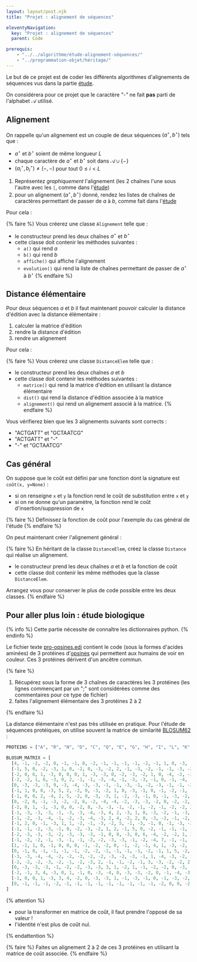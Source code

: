 ```yaml
---
layout: layout/post.njk 
title: "Projet : alignement de séquences"

eleventyNavigation:
  key: "Projet : alignement de séquences"
  parent: Code

prerequis:
    - "../../algorithme/étude-alignement-séquences/"
    - "../programmation-objet/héritage/"
---
```


<!-- début résumé -->

Le but de ce projet est de coder les différents algorithmes d'alignements de séquences vus dans la partie [étude](../../algorithme/étude-alignement-séquences).

On considérera pour ce projet que le caractère *"-"* ne fait **pas** parti de l'alphabet $\mathcal{A}$ utilisé.

## Alignement

On rappelle qu'un alignement est un couple de deux séquences $(a^\star, b^\star)$ tels que :

* $a^\star$ et $b^\star$ soient de même longueur $L$
* chaque caractère de $a^\star$ et $b^\star$ soit dans $\mathcal{A} \cup \{ - \}$
* $(a^\star_i, b^\star_i) \neq (-,-)$ pour tout $0 \leq i < L$

1. Représentez *graphiquement* l'alignement (les 2 chaînes l'une sous l'autre avec les `|`, comme dans l'[étude](../../algorithme/étude-alignement-séquences#distance-entre-chaines-))
2. pour un alignement $(a^\star, b^\star)$ donné, rendez les listes de chaînes de caractères permettant de passer de $a$ à $b$, comme fait dans l'[étude](../../algorithme/étude-alignement-séquences#évolution-dune-séquence-en-lautre)

Pour cela :

{% faire %}
Vous créerez une classe `Alignement` telle que :

* le constructeur prend les deux chaînes $a^\star$ et $b^\star$
* cette classe doit contenir les méthodes suivantes :
  * `a()` qui rend $a$
  * `b()` qui rend $b$
  * `affiche()` qui affiche l'alignement
  * `evolution()` qui rend la liste de chaînes permettant de passer de $a^\star$ à $b^\star$
{% endfaire %}

## Distance élémentaire

Pour deux séquences $a$ et $b$ il faut maintenant pouvoir calculer la distance d'édition avec la distance élémentaire :

1. calculer la matrice d'édition
2. rendre la distance d'édition
3. rendre un alignement

Pour cela :

{% faire %}
Vous créerez une classe `DistanceElem` telle que :

* le constructeur prend les deux chaînes $a$ et $b$
* cette classe doit contenir les méthodes suivantes :
  * `matrice()` qui rend la matrice d'édition en utilisant la distance élémentaire
  * `dist()` qui rend la distance d'édition associée à la matrice
  * `alignement()` qui rend un alignement associé à la matrice.
{% endfaire %}

Vous vérifierez bien que les 3 alignements suivants sont corrects :

* "ACTGATT" et "GCTAATCG"
* "ACTGATT" et "-"
* "-" et "GCTAATCG"

## Cas général

On suppose que le coût est défini par une fonction dont la signature est `coût(x, y=None)` :

* si on renseigne `x` et `y` la fonction rend le coût de substitution entre `x` et `y`
* si on ne donne qu'un paramètre, la fonction rend le coût d'insertion/suppression de `x`

{% faire %}
Définissez la fonction de coût pour l'exemple du cas général de l'étude
{% endfaire %}

On peut maintenant créer l'alignement général :

{% faire %}
En héritant de la classe `DistanceElem`, créez la classe `Distance` qui réalise un alignement.

* le constructeur prend les deux chaînes $a$ et $b$ et la fonction de coût
* cette classe doit contenir les même méthodes que la classe `DistanceElem`.

Arrangez vous pour conserver le plus de code possible entre les deux classes.
{% endfaire %}

## Pour aller plus loin : étude biologique

{% info %}
Cette partie nécessite de connaître les dictionnaires python.
{% endinfo %}

Le fichier texte [pro-opsines.edi](./pro-opsines.edi) contient le code (sous la formes d'acides aminées) de 3 protéines d'[opsines](https://fr.wikipedia.org/wiki/Opsine) qui permettent aux humains de voir en couleur. Ces 3 protéines dérivent d'un ancêtre commun.

{% faire %}

1. Récupérez sous la forme de 3 chaînes de caractères les 3 protéines (les lignes commençant par un ";" sont considérées comme des commentaires pour ce type de fichier)
2. faites l'alignement élémentaire des 3 protéines 2 à 2

{% endfaire %}

La distance élémentaire n'est pas très utilisée en pratique. Pour l'étude de séquences protéiques, on utilise souvent la matrice de similarité [BLOSUM62](https://en.wikipedia.org/wiki/BLOSUM) :

```python
PROTEINS = ["A", "R", "N", "D", "C", "Q", "E", "G", "H", "I", "L", "K", "M", "F", "P", "S", "T", "W", "Y", "V", "B", "Z", "X"]

BLOSUM_MATRIX = [
  [4, -1, -2, -2, 0, -1, -1, 0, -2, -1, -1, -1, -1, -2, -1, 1, 0, -3, -2, 0, -2, -1, 0],
  [-1, 5, 0, -2, -3, 1, 0, -2, 0, -3, -2, 2, -1, -3, -2, -1, -1, -3, -2, -3, -1, 0, -1],
  [-2, 0, 6, 1, -3, 0, 0, 0, 1, -3, -3, 0, -2, -3, -2, 1, 0, -4, -2, -3, 3, 0, -1],
  [-2, -2, 1, 6, -3, 0, 2, -1, -1, -3, -4, -1, -3, -3, -1, 0, -1, -4, -3, -3, 4, 1, -1],
  [0, -3, -3, -3, 9, -3, -4, -3, -3, -1, -1, -3, -1, -2, -3, -1, -1, -2, -2, -1, -3, -3, -2],
  [-1, 1, 0, 0, -3, 5, 2, -2, 0, -3, -2, 1, 0, -3, -1, 0, -1, -2, -1, -2, 0, 3, -1],
  [-1, 0, 0, 2, -4, 2, 5, -2, 0, -3, -3, 1, -2, -3, -1, 0, -1, -3, -2, -2, 1, 4, -1],
  [0, -2, 0, -1, -3, -2, -2, 6, -2, -4, -4, -2, -3, -3, -2, 0, -2, -2, -3, -3, -1, -2, -1],
  [-2, 0, 1, -1, -3, 0, 0, -2, 8, -3, -3, -1, -2, -1, -2, -1, -2, -2, 2, -3, 0, 0, -1],
  [-1, -3, -3, -3, -1, -3, -3, -4, -3, 4, 2, -3, 1, 0, -3, -2, -1, -3, -1, 3, -3, -3, -1],
  [-1, -2, -3, -4, -1, -2, -3, -4, -3, 2, 4, -2, 2, 0, -3, -2, -1, -2, -1, 1, -4, -3, -1],
  [-1, 2, 0, -1, -3, 1, 1, -2, -1, -3, -2, 5, -1, -3, -1, 0, -1, -3, -2, -2, 0, 1, -1],
  [-1, -1, -2, -3, -1, 0, -2, -3, -2, 1, 2, -1, 5, 0, -2, -1, -1, -1, -1, 1, -3, -1, -1],
  [-2, -3, -3, -3, -2, -3, -3, -3, -1, 0, 0, -3, 0, 6, -4, -2, -2, 1, 3, -1, -3, -3, -1],
  [-1, -2, -2, -1, -3, -1, -1, -2, -2, -3, -3, -1, -2, -4, 7, -1, -1, -4, -3, -2, -2, -1, -2],
  [1, -1, 1, 0, -1, 0, 0, 0, -1, -2, -2, 0, -1, -2, -1, 4, 1, -3, -2, -2, 0, 0, 0],
  [0, -1, 0, -1, -1, -1, -1, -2, -2, -1, -1, -1, -1, -2, -1, 1, 5, -2, -2, 0, -1, -1, 0],
  [-3, -3, -4, -4, -2, -2, -3, -2, -2, -3, -2, -3, -1, 1, -4, -3, -2, 11, 2, -3, -4, -3, -2],
  [-2, -2, -2, -3, -2, -1, -2, -3, 2, -1, -1, -2, -1, 3, -3, -2, -2, 2, 7, -1, -3, -2, -1],
  [0, -3, -3, -3, -1, -2, -2, -3, -3, 3, 1, -2, 1, -1, -2, -2, 0, -3, -1, 4, -3, -2, -1],
  [-2, -1, 3, 4, -3, 0, 1, -1, 0, -3, -4, 0, -3, -3, -2, 0, -1, -4, -3, -3, 4, 1, -1],
  [-1, 0, 0, 1, -3, 3, 4, -2, 0, -3, -3, 1, -1, -3, -1, 0, -1, -3, -2, -2, 1, 4, -1],
  [0, -1, -1, -1, -2, -1, -1, -1, -1, -1, -1, -1, -1, -1, -2, 0, 0, -2, -1, -1, -1, -1, -1]
]
```

{% attention %}

* pour la transformer en matrice de coût, il faut prendre l'opposé de sa valeur !
* l'identité n'est plus de coût nul.

{% endattention %}

{% faire %}
Faites un alignement 2 à 2 de ces 3 protéines en utilisant la matrice de coût associée.
{% endfaire %}
